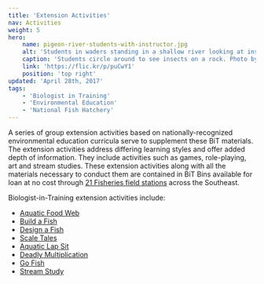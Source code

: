 ```yaml
---
title: 'Extension Activities'
nav: Activities
weight: 5
hero:
    name: pigeon-river-students-with-instructor.jpg
    alt: 'Students in waders standing in a shallow river looking at insects with an instructor.'
    caption: 'Students circle around to see insects on a rock. Photo by Gary Peeples, USFWS.'
    link: 'https://flic.kr/p/puCwY1'
    position: 'top right'
updated: 'April 28th, 2017'
tags:
    - 'Biologist in Training'
    - 'Environmental Education'
    - 'National Fish Hatchery'
---
```


A series of group extension activities based on nationally-recognized environmental education curricula serve to supplement these BiT materials. The extension activities address differing learning styles and offer added depth of information. They include activities such as games, role-playing, art and stream studies. These extension activities along with all the materials necessary to conduct them are contained in BiT Bins available for loan at no cost through [21 Fisheries field stations](https://usfws.github.io/southeast-mega-map/) across the Southeast.

Biologist-in-Training extension activities include:

  - [Aquatic Food Web](/pdf/workbook/biologist-in-training-aquatic-food-web.pdf)
  - [Build a Fish](/pdf/workbook/biologist-in-training-build-a-fish.pdf)
  - [Design a Fish](/pdf/workbook/biologist-in-training-design-a-fish.pdf)
  - [Scale Tales](/pdf/workbook/biologist-in-training-scale-tales.pdf)
  - [Aquatic Lap Sit](/pdf/workbook/biologist-in-training-aquatic-lap-sit.pdf)
  - [Deadly Multiplication](/pdf/workbook/biologist-in-training-deadly-multiplication.pdf)
  - [Go Fish](/pdf/workbook/biologist-in-training-go-fish.pdf)
  - [Stream Study](/pdf/workbook/biologist-in-training-stream-study.pdf)
